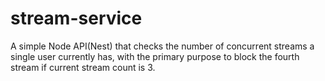 # stream-service
A simple Node API(Nest) that checks the number of concurrent streams a single user currently has, with the primary purpose to block the fourth stream if current stream count is 3.
